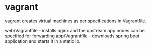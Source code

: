 # vagrant

vagrant creates virtual machines as per specifications in Vagrantfile. 

web/Vagrantfile - installs nginx and the upstream app nodes can be specified for forwarding 
app/Vagrantfile - downloads spring boot application and starts it in a static ip. 

